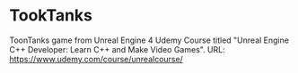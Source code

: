 # TookTanks
ToonTanks game from Unreal Engine 4 Udemy Course titled "Unreal Engine C++ Developer: Learn C++ and Make Video Games". URL: https://www.udemy.com/course/unrealcourse/
